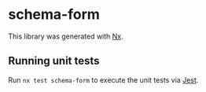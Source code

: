 # schema-form

This library was generated with [Nx](https://nx.dev).

## Running unit tests

Run `nx test schema-form` to execute the unit tests via [Jest](https://jestjs.io).
